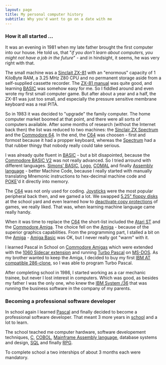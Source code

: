 ```yaml
---
layout: page
title: My personal computer history
subtitle: Why you'd want to go on a date with me
---
```

### How it all started ...

It was an evening in 1981 when my late father brought the first computer into our house. He told us, that "*if you don't learn about computers, you might not have a job in the future*" - and in hindsight, it seems, he was very right with that.

The small machine was a [Sinclait ZX-81](https://en.wikipedia.org/wiki/ZX81) with an "enormous" capacity of 1 KiloByte RAM, a 3.25 MHz Z80 CPU and no permanent storage aside from a self-supplied cassette recorder. The [ZX-81 manual](http://www.retro8bitcomputers.co.uk/Content/downloads/manuals/zx81-basic-manual.pdf) was quite good, and learning [BASIC](https://en.wikipedia.org/wiki/BASIC) was somehow easy for me. So I fiddled around and even wrote my first small computer game. But after about a year and a half, the ZX-81 was just too small, and especially the pressure sensitive membrane keyboard was a real PITA.

So in 1983 it was decided to "upgrade" the family computer. The home computer market boomed at that point, and there were all sorts of computers available. After some months of research (without the Internet back then) the list was reduced to two machines: the [Sinclair ZX Spectrum](https://en.wikipedia.org/wiki/ZX_Spectrum) and the [Commodore 64](https://en.wikipedia.org/wiki/Commodore_64). In the end, the [C64](https://en.wikipedia.org/wiki/Commodore_64) was choosen - first and formost because it had a propper keyboard, whereas the [Spectrum](https://en.wikipedia.org/wiki/ZX_Spectrum) had a that rubber thingy that nobody really could take serious. 

I was already quite fluent in [BASIC](https://en.wikipedia.org/wiki/BASIC) - but a bit disapointed, because the [Commodore BASIC V2](https://en.wikipedia.org/wiki/Commodore_BASIC) was not really advanced. So I tried arround with different languages. [Simons' BASIC](https://en.wikipedia.org/wiki/Simons%27_BASIC), [Logo](https://en.wikipedia.org/wiki/Logo_(programming_language)), [COMAL](https://en.wikipedia.org/wiki/COMAL) and finally [Assembly language](https://en.wikipedia.org/wiki/Assembly_language) - better Machine Code, because I really started with manually translating Mnemonic instructions to hex-decimal machine code and [POKE](https://en.wikipedia.org/wiki/PEEK_and_POKE)'d it directly into memory.

The [C64](https://en.wikipedia.org/wiki/Commodore_64) was not only used for coding. [Joysticks](https://en.wikipedia.org/wiki/Atari_CX40_joystick) were the most popular peripheral back then, and we gamed a lot. We swapped [5.25" floppy disks](https://en.wikipedia.org/wiki/Floppy_disk) at the school yard and even learned how to [deactivate copy protections](https://en.wikipedia.org/wiki/Software_cracking) of games, we really liked. That was, when learning machine language came really handy.

When it was time to replace the [C64](https://en.wikipedia.org/wiki/Commodore_64) the short-list included the [Atari ST](https://en.wikipedia.org/wiki/Atari_ST) and the [Commodore Amiga](https://en.wikipedia.org/wiki/Amiga_1000). The choice fell on the [Amiga](https://en.wikipedia.org/wiki/Amiga_1000) - because of the superior graphics capabilities. From the programming part, I stalled a bit on the [Amiga](https://en.wikipedia.org/wiki/Amiga_1000) - [Amiga Basic](https://en.wikipedia.org/wiki/Amiga_Basic) was OK, but I never really got "warm" with it. 

I learned Pascal in School on [Commodore Amigas](https://en.wikipedia.org/wiki/Amiga_1000) which were extended with the [1060 Sidecar extension](https://en.wikipedia.org/wiki/Amiga_Sidecar) and running [Turbo Pascal](https://en.wikipedia.org/wiki/Turbo_Pascal) on [MS-DOS](https://en.wikipedia.org/wiki/MS-DOS). As my brother wanted to keep the Amiga, I decided to buy my first [IBM AT](https://en.wikipedia.org/wiki/IBM_Personal_Computer_AT) [compatible 286-clone](https://en.wikipedia.org/wiki/IBM_PC_compatible), so I was able to program Turbo Pascal.



After completing school in 1986, I started working as a car mechanic trainee, but never I lost interest in computers. Which was good, as besides my father I was the only one, who knew the [IBM System /36](https://en.wikipedia.org/wiki/IBM_System/36) that was running the business software in the company of my parents. 

### Becoming a professional software developer

In school again I learned [Pascal](https://en.wikipedia.org/wiki/Turbo_Pascal) and finally decided to become a professional software developer. That meant 3 more years in [school](https://www.bsz-wiesau.de/informatik-campus) and a lot to learn. 

The school teached me computer hardware, software developement techniques, [C](https://en.wikipedia.org/wiki/C_(programming_language)), [COBOL](https://en.wikipedia.org/wiki/COBOL), [Mainframe Assembly language](https://en.wikipedia.org/wiki/IBM_Basic_assembly_language_and_successors), database systems and design, [SQL](https://en.wikipedia.org/wiki/SQL) and finally [RPG](https://en.wikipedia.org/wiki/IBM_RPG). 

To complete school a two interships of about 3 months each were mandatory. 
